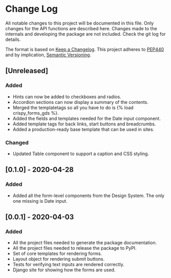 # Change Log
All notable changes to this project will be documented in this file.
Only changes for the API functions are described here. Changes made 
to the internals and developing the package are not included. Check 
the git log for details.

The format is based on [Keep a Changelog](http://keepachangelog.com/).
This project adheres to [PEP440](https://www.python.org/dev/peps/pep-0440/)
and by implication, [Semantic Versioning](http://semver.org/).

## [Unreleased]
### Added 
- Hints can now be added to checkboxes and radios.
- Accordion sections can now display a summary of the contents.
- Merged the templatetags so all you have to do is {% load crispy_forms_gds %}.
- Added the fields and templates needed for the Date input component.
- Added template tags for back links, start buttons and breadcrumbs.
- Added a production-ready base template that can be used in sites.
### Changed
- Updated Table component to support a caption and CSS styling.

## [0.1.0] - 2020-04-28
### Added
- Added all the form-level components from the Design System. The only
  one missing is Date input.

## [0.0.1] - 2020-04-03
### Added 
- All the project files needed to generate the package documentation.
- All the project files needed to release the package to PyPI.
- Set of core templates for rendering forms.
- Layout object for rendering submit buttons.
- Tests for verifying text inputs are rendered correctly.
- Django site for showing how the forms are used. 
